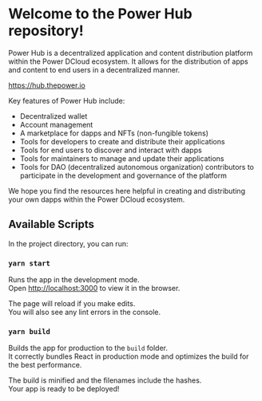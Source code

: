 # Welcome to the Power Hub repository!

Power Hub is a decentralized application and content distribution platform within the Power DCloud ecosystem. It allows for the distribution of apps and content to end users in a decentralized manner.

https://hub.thepower.io

Key features of Power Hub include:

- Decentralized wallet
- Account management
- A marketplace for dapps and NFTs (non-fungible tokens)
- Tools for developers to create and distribute their applications
- Tools for end users to discover and interact with dapps
- Tools for maintainers to manage and update their applications
- Tools for DAO (decentralized autonomous organization) contributors to participate in the development and governance of the platform

We hope you find the resources here helpful in creating and distributing your own dapps within the Power DCloud ecosystem.

## Available Scripts

In the project directory, you can run:

### `yarn start`
Runs the app in the development mode.\
Open [http://localhost:3000](http://localhost:3000) to view it in the browser.

The page will reload if you make edits.\
You will also see any lint errors in the console.

### `yarn build`

Builds the app for production to the `build` folder.\
It correctly bundles React in production mode and optimizes the build for the best performance.

The build is minified and the filenames include the hashes.\
Your app is ready to be deployed!
